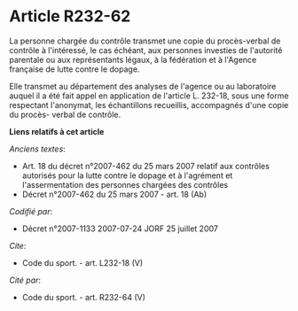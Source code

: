 # Article R232-62

La personne chargée du contrôle transmet une copie du procès-verbal de contrôle à l'intéressé, le cas échéant, aux personnes
investies de l'autorité parentale ou aux représentants légaux, à la fédération et à l'Agence française de lutte contre le
dopage.

Elle transmet au département des analyses de l'agence ou au laboratoire auquel il a été fait appel en application de
l'article L. 232-18, sous une forme respectant l'anonymat, les échantillons recueillis, accompagnés d'une copie du procès-
verbal de contrôle.

**Liens relatifs à cet article**

_Anciens textes_:

  - Art. 18 du décret n°2007-462 du 25 mars 2007 relatif aux contrôles autorisés pour la lutte contre le dopage et à l'agrément et l'assermentation des personnes chargées des contrôles
  - Décret n°2007-462 du 25 mars 2007 - art. 18 (Ab)

_Codifié par_:

  - Décret n°2007-1133 2007-07-24 JORF 25 juillet 2007

_Cite_:

  - Code du sport. - art. L232-18 (V)

_Cité par_:

  - Code du sport. - art. R232-64 (V)
